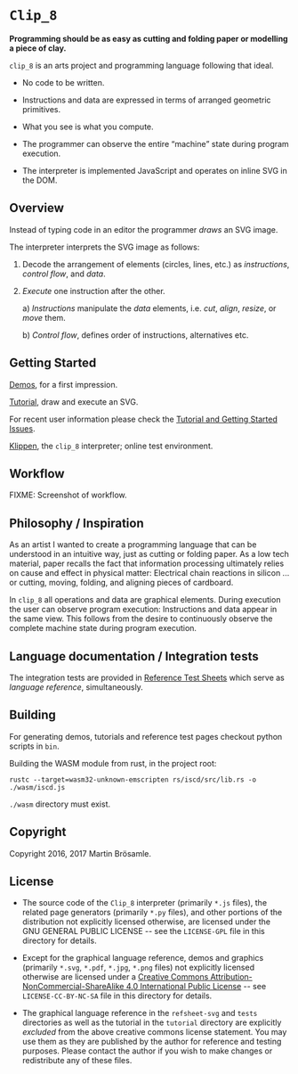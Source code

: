 
`Clip_8`
========



**Programming should be as easy as cutting and folding paper or modelling a piece of clay.**

`clip_8` is an arts project and programming language following that ideal.

+ No code to be written.

+ Instructions and data are expressed in terms of arranged geometric primitives.

+ What you see is what you compute.

+ The programmer can observe the entire <q>machine</q> state during program execution.

+ The interpreter is implemented JavaScript and operates on inline SVG in the DOM.


Overview
--------

Instead of typing code in an editor the  programmer _draws_ an SVG image.

The interpreter interprets the SVG image as follows:

1. Decode the arrangement of elements (circles, lines, etc.) as _instructions_, _control flow_, and _data_.

2. _Execute_ one instruction after the other.

    a) _Instructions_ manipulate the _data_ elements, i.e. _cut_, _align_, _resize_, or _move_ them.

    b) _Control flow_, defines order of instructions, alternatives etc.


Getting Started
---------------

[Demos](https://broesamle.github.io/clip_8/demos/), for a first impression.

[Tutorial](https://broesamle.github.io/clip_8/tutorial/), draw and execute an SVG.

For recent user information please check the [Tutorial and Getting Started Issues](https://github.com/broesamle/clip_8/labels/Tutorial%20%2B%20Getting%20Started).

[Klippen](https://broesamle.github.io/clip_8/tutorial/klippen.html), the `clip_8` interpreter; online test environment.


Workflow
--------

FIXME: Screenshot of workflow.


Philosophy / Inspiration
------------------------

As an artist I wanted to create a programming language that can be understood in an intuitive way, just as cutting or folding paper.
As a low tech material, paper recalls the fact that information processing ultimately relies on cause and effect in physical matter:
Electrical chain reactions in silicon ... or cutting, moving, folding, and aligning pieces of cardboard.

In `clip_8` all operations and data are graphical elements. During execution the user can observe program execution: Instructions and data appear in the same view. This follows from the desire to continuously observe the complete machine state during program execution.


Language documentation / Integration tests
------------------------------------------

The integration tests are provided in [Reference Test Sheets](https://broesamle.github.io/clip_8/tests/) which serve as _language reference_, simultaneously.

Building
--------

For generating demos, tutorials and reference test pages checkout python scripts in `bin`.

Building the WASM module from rust, in the project root:

`rustc --target=wasm32-unknown-emscripten rs/iscd/src/lib.rs -o ./wasm/iscd.js`

`./wasm` directory must exist.

Copyright
---------

Copyright 2016, 2017 Martin Brösamle.


License
-------

+ The source code of the `Clip_8` interpreter (primarily `*.js` files), the related page generators (primarily `*.py` files), and other portions of the distribution not explicitly licensed otherwise, are licensed under the GNU GENERAL PUBLIC LICENSE -- see the `LICENSE-GPL` file in this directory for details.

+ Except for the graphical language reference, demos and graphics (primarily `*.svg`, `*.pdf`, `*.jpg`, `*.png` files) not explicitly licensed otherwise are licensed under a [Creative Commons Attribution-NonCommercial-ShareAlike 4.0 International Public License](https://creativecommons.org/licenses/by-nc-sa/4.0/legalcode) -- see `LICENSE-CC-BY-NC-SA` file in this directory for details.

+ The graphical language reference in the `refsheet-svg` and `tests` directories as well as the tutorial in the `tutorial` directory are explicitly *excluded* from the above creative commons license statement. You may use them as they are published by the author for
reference and testing purposes. Please contact the author if you wish to make changes or redistribute any of these files.

